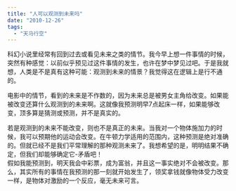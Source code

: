 ```yaml
---
title: "人可以观测到未来吗"
date: "2010-12-26"
tags: 
  - "天马行空"
---
```


科幻小说里经常有回到过去或看见未来之类的情节。我今早上想一件事情的时候，突然有种感觉：以前似乎预见过这件事情的发生，也许在梦中梦见过吧。于是我就想，人类是不是真有这种可能：观测到未来的情景？我觉得这在逻辑上是行不通的。

电影中的情节，看到的未来是不作数的，因为未来总是被男女主角给改变。如果能被改变还算什么观测到的未来啊。这就像我预测明早7点起床一样，如果能够改变，顶多算是猜测或预测，并不是真实的。

若是观测到的未来不能改变，则也不是真正的未来。当我对一个物体施加力的时候，我可以预期他的运动会改变。在牛顿力学适用的范围内，这种预测是绝对准确的。但就已经不是我们平常理解的那种观测未来了。我想希望的是，明明结果不确定，但我们却能够确定它-矛盾吧！  
假如我能预测到，明天我会中彩票，成为富翁，并且这一事实绝对不会被改变。那么，其实所有的事情在我预测的那一刻就开始发生了，领奖拿钱就像物体受力改变一样，是物体对激励的一个反应，毫无未来可言。
